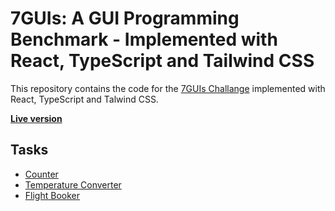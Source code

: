 # 7GUIs: A GUI Programming Benchmark - Implemented with React, TypeScript and Tailwind CSS

This repository contains the code for the [7GUIs Challange](http://eugenkiss.github.io/7guis/) implemented with React, TypeScript and Talwind CSS.

[**Live version**](https://ferueda.github.io/7guis/)


## Tasks

* [Counter](https://github.com/ferueda/7guis/blob/main/src/guis/Counter.js)
* [Temperature Converter](https://github.com/ferueda/7guis/blob/main/src/guis/TempConverter.js)
* [Flight Booker](https://github.com/ferueda/7guis/blob/main/src/guis/FlightBooker.js)
